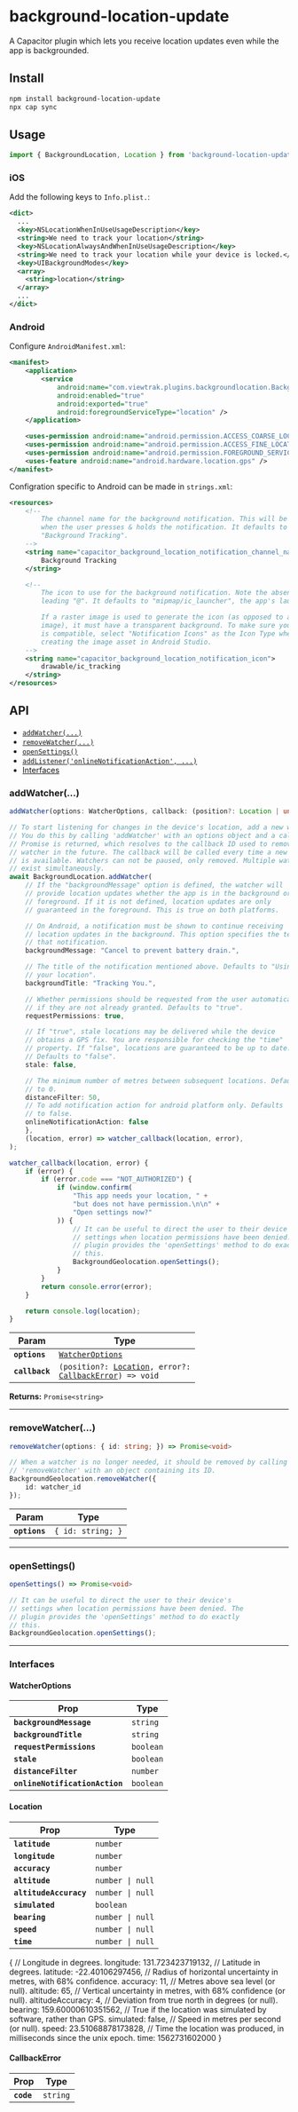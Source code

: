 # background-location-update

A Capacitor plugin which lets you receive location updates even while the app is backgrounded.

## Install

```bash
npm install background-location-update
npx cap sync
```

## Usage

```typescript
import { BackgroundLocation, Location } from 'background-location-update';
```

### iOS

Add the following keys to `Info.plist.`:

```xml
<dict>
  ...
  <key>NSLocationWhenInUseUsageDescription</key>
  <string>We need to track your location</string>
  <key>NSLocationAlwaysAndWhenInUseUsageDescription</key>
  <string>We need to track your location while your device is locked.</string>
  <key>UIBackgroundModes</key>
  <array>
    <string>location</string>
  </array>
  ...
</dict>
```

### Android

Configure `AndroidManifest.xml`:

```xml
<manifest>
    <application>
        <service
            android:name="com.viewtrak.plugins.backgroundlocation.BackgroundLoctionService"
            android:enabled="true"
            android:exported="true"
            android:foregroundServiceType="location" />
    </application>

    <uses-permission android:name="android.permission.ACCESS_COARSE_LOCATION" />
    <uses-permission android:name="android.permission.ACCESS_FINE_LOCATION" />
    <uses-permission android:name="android.permission.FOREGROUND_SERVICE" />
    <uses-feature android:name="android.hardware.location.gps" />
</manifest>
```

Configration specific to Android can be made in `strings.xml`:

```xml
<resources>
    <!--
        The channel name for the background notification. This will be visible
        when the user presses & holds the notification. It defaults to
        "Background Tracking".
    -->
    <string name="capacitor_background_location_notification_channel_name">
        Background Tracking
    </string>

    <!--
        The icon to use for the background notification. Note the absence of a
        leading "@". It defaults to "mipmap/ic_launcher", the app's launch icon.

        If a raster image is used to generate the icon (as opposed to a vector
        image), it must have a transparent background. To make sure your image
        is compatible, select "Notification Icons" as the Icon Type when
        creating the image asset in Android Studio.
    -->
    <string name="capacitor_background_location_notification_icon">
        drawable/ic_tracking
    </string>
</resources>

```

## API

<docgen-index>

- [`addWatcher(...)`](#addwatcher)
- [`removeWatcher(...)`](#removewatcher)
- [`openSettings()`](#opensettings)
- [`addListener('onlineNotificationAction', ...)`](#addlisteneronlinenotificationaction)
- [Interfaces](#interfaces)

</docgen-index>

<docgen-api>
<!--Update the source file JSDoc comments and rerun docgen to update the docs below-->

### addWatcher(...)

```typescript
addWatcher(options: WatcherOptions, callback: (position?: Location | undefined, error?: CallbackError | undefined) => void) => Promise<string>

// To start listening for changes in the device's location, add a new watcher.
// You do this by calling 'addWatcher' with an options object and a callback. A
// Promise is returned, which resolves to the callback ID used to remove the
// watcher in the future. The callback will be called every time a new location
// is available. Watchers can not be paused, only removed. Multiple watchers may
// exist simultaneously.
await BackgroundLocation.addWatcher(
    // If the "backgroundMessage" option is defined, the watcher will
    // provide location updates whether the app is in the background or the
    // foreground. If it is not defined, location updates are only
    // guaranteed in the foreground. This is true on both platforms.

    // On Android, a notification must be shown to continue receiving
    // location updates in the background. This option specifies the text of
    // that notification.
    backgroundMessage: "Cancel to prevent battery drain.",

    // The title of the notification mentioned above. Defaults to "Using
    // your location".
    backgroundTitle: "Tracking You.",

    // Whether permissions should be requested from the user automatically,
    // if they are not already granted. Defaults to "true".
    requestPermissions: true,

    // If "true", stale locations may be delivered while the device
    // obtains a GPS fix. You are responsible for checking the "time"
    // property. If "false", locations are guaranteed to be up to date.
    // Defaults to "false".
    stale: false,

    // The minimum number of metres between subsequent locations. Defaults
    // to 0.
    distanceFilter: 50,
    // To add notification action for android platform only. Defaults
    // to false.
    onlineNotificationAction: false
    },
    (location, error) => watcher_callback(location, error),
);

watcher_callback(location, error) {
    if (error) {
        if (error.code === "NOT_AUTHORIZED") {
            if (window.confirm(
                "This app needs your location, " +
                "but does not have permission.\n\n" +
                "Open settings now?"
            )) {
                // It can be useful to direct the user to their device's
                // settings when location permissions have been denied. The
                // plugin provides the 'openSettings' method to do exactly
                // this.
                BackgroundGeolocation.openSettings();
            }
        }
        return console.error(error);
    }

    return console.log(location);
}
```

| Param          | Type                                                                                                                      |
| -------------- | ------------------------------------------------------------------------------------------------------------------------- |
| **`options`**  | <code><a href="#watcheroptions">WatcherOptions</a></code>                                                                 |
| **`callback`** | <code>(position?: <a href="#location">Location</a>, error?: <a href="#callbackerror">CallbackError</a>) =&gt; void</code> |

**Returns:** <code>Promise&lt;string&gt;</code>

---

### removeWatcher(...)

```typescript
removeWatcher(options: { id: string; }) => Promise<void>

// When a watcher is no longer needed, it should be removed by calling
// 'removeWatcher' with an object containing its ID.
BackgroundGeolocation.removeWatcher({
    id: watcher_id
});

```

| Param         | Type                         |
| ------------- | ---------------------------- |
| **`options`** | <code>{ id: string; }</code> |

---

### openSettings()

```typescript
openSettings() => Promise<void>

// It can be useful to direct the user to their device's
// settings when location permissions have been denied. The
// plugin provides the 'openSettings' method to do exactly
// this.
BackgroundGeolocation.openSettings();
```

---

### Interfaces

#### WatcherOptions

| Prop                           | Type                 |
| ------------------------------ | -------------------- |
| **`backgroundMessage`**        | <code>string</code>  |
| **`backgroundTitle`**          | <code>string</code>  |
| **`requestPermissions`**       | <code>boolean</code> |
| **`stale`**                    | <code>boolean</code> |
| **`distanceFilter`**           | <code>number</code>  |
| **`onlineNotificationAction`** | <code>boolean</code> |

#### Location

| Prop                   | Type                        |
| ---------------------- | --------------------------- |
| **`latitude`**         | <code>number</code>         |
| **`longitude`**        | <code>number</code>         |
| **`accuracy`**         | <code>number</code>         |
| **`altitude`**         | <code>number \| null</code> |
| **`altitudeAccuracy`** | <code>number \| null</code> |
| **`simulated`**        | <code>boolean</code>        |
| **`bearing`**          | <code>number \| null</code> |
| **`speed`**            | <code>number \| null</code> |
| **`time`**             | <code>number \| null</code> |

{
// Longitude in degrees.
longitude: 131.723423719132,
// Latitude in degrees.
latitude: -22.40106297456,
// Radius of horizontal uncertainty in metres, with 68% confidence.
accuracy: 11,
// Metres above sea level (or null).
altitude: 65,
// Vertical uncertainty in metres, with 68% confidence (or null).
altitudeAccuracy: 4,
// Deviation from true north in degrees (or null).
bearing: 159.60000610351562,
// True if the location was simulated by software, rather than GPS.
simulated: false,
// Speed in metres per second (or null).
speed: 23.51068878173828,
// Time the location was produced, in milliseconds since the unix epoch.
time: 1562731602000
}

#### CallbackError

| Prop       | Type                |
| ---------- | ------------------- |
| **`code`** | <code>string</code> |

</docgen-api>
